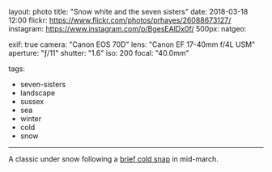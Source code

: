 layout: photo
title: "Snow white and the seven sisters"
date: 2018-03-18 12:00
flickr: https://www.flickr.com/photos/prhayes/26088673127/
instagram: https://www.instagram.com/p/BgesEAlDx0f/
500px:
natgeo:

exif: true
camera: "Canon EOS 70D"
lens: "Canon EF 17-40mm f/4L USM"
aperture: "ƒ/11"
shutter: "1.6"
iso: 200
focal: "40.0mm"

tags:
  - seven-sisters
  - landscape
  - sussex
  - sea
  - winter
  - cold
  - snow
---

A classic under snow following a [brief cold snap](https://en.wikipedia.org/wiki/2018_Great_Britain_and_Ireland_cold_wave#Mini_Beast_from_the_East) in mid-march.
